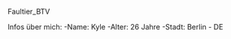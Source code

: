Faultier_BTV 

Infos über mich: 
                -Name:       Kyle
                -Alter:      26 Jahre 
                -Stadt:      Berlin - DE

